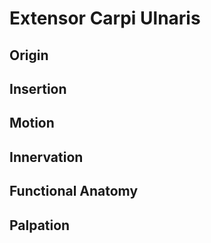 # Extensor Carpi Ulnaris
## Origin
## Insertion
## Motion
## Innervation
## Functional Anatomy
## Palpation